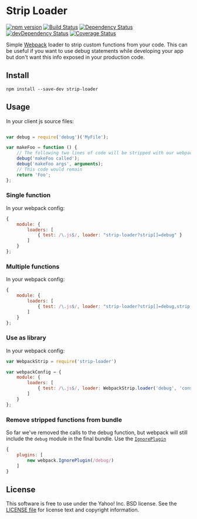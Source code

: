 # Strip Loader

[![npm version](https://badge.fury.io/js/strip-loader.svg)](http://badge.fury.io/js/strip-loader)
[![Build Status](https://travis-ci.org/yahoo/strip-loader.svg?branch=master)](https://travis-ci.org/yahoo/strip-loader)
[![Dependency Status](https://david-dm.org/yahoo/strip-loader.svg)](https://david-dm.org/yahoo/strip-loader)
[![devDependency Status](https://david-dm.org/yahoo/strip-loader/dev-status.svg)](https://david-dm.org/yahoo/strip-loader#info=devDependencies)
[![Coverage Status](https://coveralls.io/repos/yahoo/strip-loader/badge.png?branch=master)](https://coveralls.io/r/yahoo/strip-loader?branch=master)

Simple [Webpack](http://webpack.github.io/) loader to strip custom functions from your code. This can be useful if you want to use debug statements while developing your app but don't want this info exposed in your production code.


## Install

`npm install --save-dev strip-loader`

## Usage

In your client js source files:

```javascript

var debug = require('debug')('MyFile');

var makeFoo = function () {
    // The following two lines of code will be stripped with our webpack loader
    debug('makeFoo called');
    debug('makeFoo args', arguments);
    // This code would remain
    return 'Foo';
};

```

### Single function
In your webpack config:

```javascript
{
    module: {
        loaders: [
            { test: /\.js$/, loader: "strip-loader?strip[]=debug" }
        ]
    }
};
```

### Multiple functions
In your webpack config:

```javascript
{
    module: {
        loaders: [
            { test: /\.js$/, loader: "strip-loader?strip[]=debug,strip[]=console.log" }
        ]
    }
};
```

### Use as library
In your webpack config:

```javascript
var WebpackStrip = require('strip-loader')

var webpackConfig = {
    module: {
        loaders: [
            { test: /\.js$/, loader: WebpackStrip.loader('debug', 'console.log') }
        ]
    }
};
```

### Remove stripped functions from bundle

So far we've removed the calls to the debug function, but webpack will still include the `debug` module in the final bundle. Use the [`IgnorePlugin`](http://webpack.github.io/docs/list-of-plugins.html#ignoreplugin)

```javascript
{
    plugins: [
        new webpack.IgnorePlugin(/debug/)
    ]
}
```



## License

This software is free to use under the Yahoo! Inc. BSD license.
See the [LICENSE file][] for license text and copyright information.

[LICENSE file]: https://github.com/yahoo/strip-loader/blob/master/LICENSE.md
